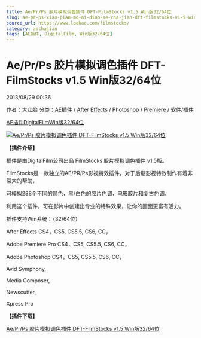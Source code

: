 ```yaml
---
title: Ae/Pr/Ps 胶片模拟调色插件 DFT-FilmStocks v1.5 Win版32/64位
slug: ae-pr-ps-xiao-pian-mo-ni-diao-se-cha-jian-dft-filmstocks-v1-5-winban-32-64wei
source_url: https://www.lookae.com/filmstocks/
category: aechajian
tags: [AE插件, DigitalFilm, Win版32/64位]
---
```

# Ae/Pr/Ps 胶片模拟调色插件 DFT-FilmStocks v1.5 Win版32/64位

2013/08/29 00:36

作者：大众脸
分类：[AE插件](https://www.lookae.com/after-effects/aechajian/) / [After Effects](https://www.lookae.com/after-effects/) / [Photoshop](https://www.lookae.com/qitarjcj/pszy/) / [Premiere](https://www.lookae.com/qitarjcj/premierezy/) / [软件/插件](https://www.lookae.com/qitarjcj/)

[AE插件](https://www.lookae.com/tag/ae%e6%8f%92%e4%bb%b6/)[DigitalFilm](https://www.lookae.com/tag/digitalfilm/)[Win版32/64位](https://www.lookae.com/tag/win%e7%89%883264%e4%bd%8d/)

[![Ae/Pr/Ps 胶片模拟调色插件 DFT-FilmStocks v1.5 Win版32/64位](https://www.lookae.com/wp-content/uploads/2013/08/DFT.FilmStocks.v1.5.jpg "Ae/Pr/Ps 胶片模拟调色插件 DFT-FilmStocks v1.5 Win版32/64位-LookAE.com")](https://www.lookae.com/wp-content/uploads/2013/08/DFT.FilmStocks.v1.5.jpg)

**【插件介绍】**

插件是由DigitalFilm公司出品 FilmStocks 胶片模拟调色插件 v1.5版。

FilmStocks是一款独立的AE/PR/Ps影视特效插件，对于后期影视特效制作有着非常大的帮助，

可模拟288个不同的颜色，黑/白色的胶片色调，电影胶片和复古色调，

利用这个插件，可在影片中创建出专业的特殊效果，让你的画面更富有活力。

插件支持Win系统：（32/64位）

After Effects CS4，CS5, CS5.5, CS6, CC，

Adobe Premiere Pro CS4，CS5, CS5.5, CS6, CC，

Adobe Photoshop CS4，CS5, CS5.5, CS6, CC，

Avid Symphony,

Media Composer,

Newscutter,

Xpress Pro

**【插件下载】**

[Ae/Pr/Ps 胶片模拟调色插件 DFT-FilmStocks v1.5 Win版32/64位](https://www.400gb.com/file/28834866)
